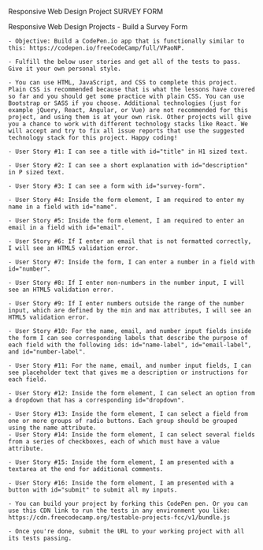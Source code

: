 Responsive Web Design Project
SURVEY FORM

Responsive Web Design Projects - Build a Survey Form

    - Objective: Build a CodePen.io app that is functionally similar to this: https://codepen.io/freeCodeCamp/full/VPaoNP.
    
    - Fulfill the below user stories and get all of the tests to pass. Give it your own personal style.
    
    - You can use HTML, JavaScript, and CSS to complete this project. Plain CSS is recommended because that is what the lessons have covered so far and you should get some practice with plain CSS. You can use Bootstrap or SASS if you choose. Additional technologies (just for example jQuery, React, Angular, or Vue) are not recommended for this project, and using them is at your own risk. Other projects will give you a chance to work with different technology stacks like React. We will accept and try to fix all issue reports that use the suggested technology stack for this project. Happy coding!
    
    - User Story #1: I can see a title with id="title" in H1 sized text.
    
    - User Story #2: I can see a short explanation with id="description" in P sized text.
    
    - User Story #3: I can see a form with id="survey-form".
    
    - User Story #4: Inside the form element, I am required to enter my name in a field with id="name".
    
    - User Story #5: Inside the form element, I am required to enter an email in a field with id="email".
    
    - User Story #6: If I enter an email that is not formatted correctly, I will see an HTML5 validation error.
    
    - User Story #7: Inside the form, I can enter a number in a field with id="number".
    
    - User Story #8: If I enter non-numbers in the number input, I will see an HTML5 validation error.
    
    - User Story #9: If I enter numbers outside the range of the number input, which are defined by the min and max attributes, I will see an HTML5 validation error.
    
    - User Story #10: For the name, email, and number input fields inside the form I can see corresponding labels that describe the purpose of each field with the following ids: id="name-label", id="email-label", and id="number-label".
    
    - User Story #11: For the name, email, and number input fields, I can see placeholder text that gives me a description or instructions for each field.
    
    - User Story #12: Inside the form element, I can select an option from a dropdown that has a corresponding id="dropdown".
    
    - User Story #13: Inside the form element, I can select a field from one or more groups of radio buttons. Each group should be grouped using the name attribute.
    - User Story #14: Inside the form element, I can select several fields from a series of checkboxes, each of which must have a value attribute.
    
    - User Story #15: Inside the form element, I am presented with a textarea at the end for additional comments.
    
    - User Story #16: Inside the form element, I am presented with a button with id="submit" to submit all my inputs.
    
    - You can build your project by forking this CodePen pen. Or you can use this CDN link to run the tests in any environment you like: https://cdn.freecodecamp.org/testable-projects-fcc/v1/bundle.js
    
    - Once you're done, submit the URL to your working project with all its tests passing.